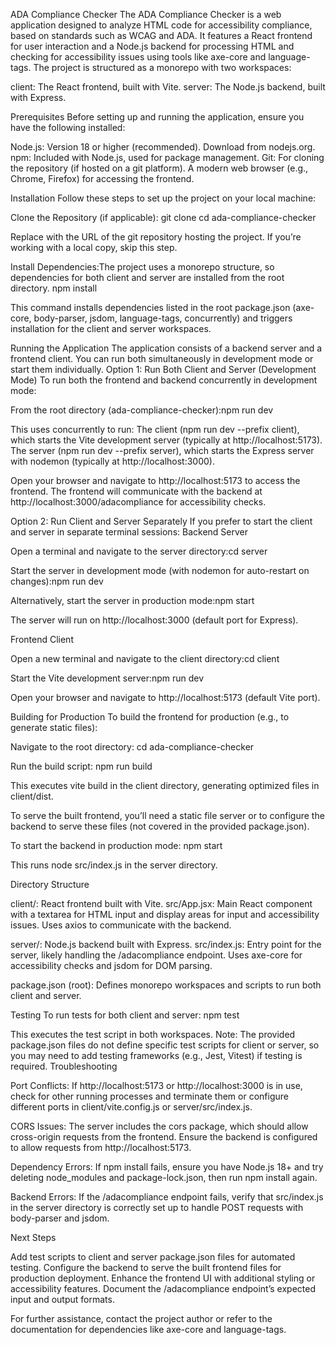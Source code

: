 ADA Compliance Checker
The ADA Compliance Checker is a web application designed to analyze HTML code for accessibility compliance, based on standards such as WCAG and ADA. It features a React frontend for user interaction and a Node.js backend for processing HTML and checking for accessibility issues using tools like axe-core and language-tags.
The project is structured as a monorepo with two workspaces:

client: The React frontend, built with Vite.
server: The Node.js backend, built with Express.

Prerequisites
Before setting up and running the application, ensure you have the following installed:

Node.js: Version 18 or higher (recommended). Download from nodejs.org.
npm: Included with Node.js, used for package management.
Git: For cloning the repository (if hosted on a git platform).
A modern web browser (e.g., Chrome, Firefox) for accessing the frontend.

Installation
Follow these steps to set up the project on your local machine:

Clone the Repository (if applicable):
git clone <repository-url>
cd ada-compliance-checker

Replace <repository-url> with the URL of the git repository hosting the project. If you’re working with a local copy, skip this step.

Install Dependencies:The project uses a monorepo structure, so dependencies for both client and server are installed from the root directory.
npm install

This command installs dependencies listed in the root package.json (axe-core, body-parser, jsdom, language-tags, concurrently) and triggers installation for the client and server workspaces.


Running the Application
The application consists of a backend server and a frontend client. You can run both simultaneously in development mode or start them individually.
Option 1: Run Both Client and Server (Development Mode)
To run both the frontend and backend concurrently in development mode:

From the root directory (ada-compliance-checker):npm run dev


This uses concurrently to run:
The client (npm run dev --prefix client), which starts the Vite development server (typically at http://localhost:5173).
The server (npm run dev --prefix server), which starts the Express server with nodemon (typically at http://localhost:3000).


Open your browser and navigate to http://localhost:5173 to access the frontend.
The frontend will communicate with the backend at http://localhost:3000/adacompliance for accessibility checks.

Option 2: Run Client and Server Separately
If you prefer to start the client and server in separate terminal sessions:
Backend Server

Open a terminal and navigate to the server directory:cd server


Start the server in development mode (with nodemon for auto-restart on changes):npm run dev

Alternatively, start the server in production mode:npm start


The server will run on http://localhost:3000 (default port for Express).

Frontend Client

Open a new terminal and navigate to the client directory:cd client


Start the Vite development server:npm run dev


Open your browser and navigate to http://localhost:5173 (default Vite port).

Building for Production
To build the frontend for production (e.g., to generate static files):

Navigate to the root directory:
cd ada-compliance-checker


Run the build script:
npm run build

This executes vite build in the client directory, generating optimized files in client/dist.

To serve the built frontend, you’ll need a static file server or to configure the backend to serve these files (not covered in the provided package.json).

To start the backend in production mode:
npm start

This runs node src/index.js in the server directory.


Directory Structure

client/: React frontend built with Vite.
src/App.jsx: Main React component with a textarea for HTML input and display areas for input and accessibility issues.
Uses axios to communicate with the backend.


server/: Node.js backend built with Express.
src/index.js: Entry point for the server, likely handling the /adacompliance endpoint.
Uses axe-core for accessibility checks and jsdom for DOM parsing.


package.json (root): Defines monorepo workspaces and scripts to run both client and server.

Testing
To run tests for both client and server:
npm test

This executes the test script in both workspaces. Note: The provided package.json files do not define specific test scripts for client or server, so you may need to add testing frameworks (e.g., Jest, Vitest) if testing is required.
Troubleshooting

Port Conflicts:
If http://localhost:5173 or http://localhost:3000 is in use, check for other running processes and terminate them or configure different ports in client/vite.config.js or server/src/index.js.


CORS Issues:
The server includes the cors package, which should allow cross-origin requests from the frontend. Ensure the backend is configured to allow requests from http://localhost:5173.


Dependency Errors:
If npm install fails, ensure you have Node.js 18+ and try deleting node_modules and package-lock.json, then run npm install again.


Backend Errors:
If the /adacompliance endpoint fails, verify that src/index.js in the server directory is correctly set up to handle POST requests with body-parser and jsdom.



Next Steps

Add test scripts to client and server package.json files for automated testing.
Configure the backend to serve the built frontend files for production deployment.
Enhance the frontend UI with additional styling or accessibility features.
Document the /adacompliance endpoint’s expected input and output formats.

For further assistance, contact the project author or refer to the documentation for dependencies like axe-core and language-tags.